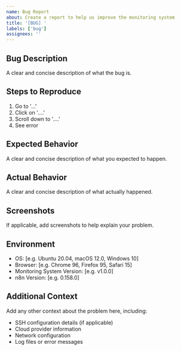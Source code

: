 ```yaml
---
name: Bug Report
about: Create a report to help us improve the monitoring system
title: '[BUG] '
labels: ['bug']
assignees: ''
---
```


## Bug Description
A clear and concise description of what the bug is.

## Steps to Reproduce
1. Go to '...'
2. Click on '....'
3. Scroll down to '....'
4. See error

## Expected Behavior
A clear and concise description of what you expected to happen.

## Actual Behavior
A clear and concise description of what actually happened.

## Screenshots
If applicable, add screenshots to help explain your problem.

## Environment
- OS: [e.g. Ubuntu 20.04, macOS 12.0, Windows 10]
- Browser: [e.g. Chrome 96, Firefox 95, Safari 15]
- Monitoring System Version: [e.g. v1.0.0]
- n8n Version: [e.g. 0.158.0]

## Additional Context
Add any other context about the problem here, including:
- SSH configuration details (if applicable)
- Cloud provider information
- Network configuration
- Log files or error messages